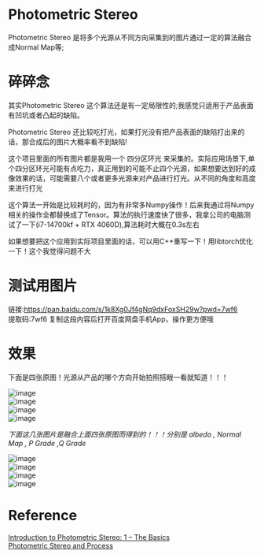 # Photometric Stereo

Photometric Stereo 是将多个光源从不同方向采集到的图片通过一定的算法融合成Normal Map等;

# 碎碎念
其实Photometric Stereo 这个算法还是有一定局限性的;我感觉只适用于产品表面有凹坑或者凸起的缺陷。<br>

Photometric Stereo 还比较吃打光，如果打光没有把产品表面的缺陷打出来的话，那合成后的图片大概率看不到缺陷! <br>

这个项目里面的所有图片都是我用一个 四分区环光 来采集的。实际应用场景下,单个四分区环光可能有点吃力，真正用到的可能不止四个光源，如果想要达到好的成像效果的话，可能需要八个或者更多光源来对产品进行打光。从不同的角度和高度来进行打光<br>

这个算法一开始是比较耗时的，因为有非常多Numpy操作！后来我通过将Numpy相关的操作全都替换成了Tensor。算法的执行速度快了很多，我拿公司的电脑测试了一下(i7-14700kf + RTX 4060D),算法耗时大概在0.3s左右<br>

如果想要把这个应用到实际项目里面的话，可以用C++重写一下！用libtorch优化一下！这个我觉得问题不大<br>


# 测试用图片

链接:https://pan.baidu.com/s/1k8Xg0Jf4gNq9dxFoxSH29w?pwd=7wf6 <br>
提取码:7wf6 复制这段内容后打开百度网盘手机App，操作更方便哦



# 效果
下面是四张原图！光源从产品的哪个方向开始拍照搭眼一看就知道！！！<br>

![image](pic/S0001_C01_P01_L.0.bmp) <br>
![image](pic/S0001_C01_P01_L.1.bmp) <br>
![image](pic/S0001_C01_P01_L.2.bmp) <br>
![image](pic/S0001_C01_P01_L.3.bmp) <br>

*下面这几张图片是融合上面四张原图而得到的！！！分别是 albedo , Normal Map , P Grade ,Q Grade*<br>

![image](pic/albedo.bmp) <br>
![image](pic/normal_normalized_GPU.bmp) <br>
![image](pic/pgrads.bmp) <br>
![image](pic/qgrads.bmp) <br>





# Reference <br>
[Introduction to Photometric Stereo: 1 – The Basics](http://www.ian-hales.com/2019/06/26/introduction-to-photometric-stereo-1-the-basics/) <br>
[Photometric Stereo and Process](https://documentation.euresys.com/Products/OPEN_EVISION/OPEN_EVISION/en-us/Content/03_Using/6_3D_Processing/1_Easy3D/4_Photometric_Stereo/Photometric_Stereo_and_Process.htm?TocPath=Photometric%20Stereo%20and%20Process%7C_____0) <br>


